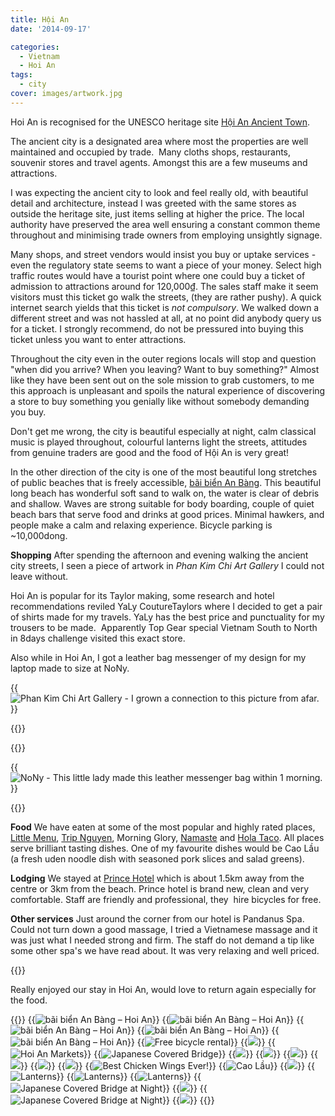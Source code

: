 ```yaml
---
title: Hội An
date: '2014-09-17'

categories:
  - Vietnam
  - Hoi An
tags:
  - city
cover: images/artwork.jpg
---
```


Hoi An is recognised for the UNESCO heritage site [Hội An Ancient Town](https://whc.unesco.org/en/list/948).

The ancient city is a designated area where most the properties are well maintained and occupied by trade.  Many cloths shops, restaurants, souvenir stores and travel agents. Amongst this are a few museums and attractions.

I was expecting the ancient city to look and feel really old, with beautiful detail and architecture, instead I was greeted with the same stores as outside the heritage site, just items selling at higher the price. The local authority have preserved the area well ensuring a constant common theme throughout and minimising trade owners from employing unsightly signage.

Many shops, and street vendors would insist you buy or uptake services - even the regulatory state seems to want a piece of your money. Select high traffic routes would have a tourist point where one could buy a ticket of admission to attractions around for 120,000₫. The sales staff make it seem visitors must this ticket go walk the streets, (they are rather pushy). A quick internet search yields that this ticket is _not compulsory_. We walked down a different street and was not hassled at all, at no point did anybody query us for a ticket. I strongly recommend, do not be pressured into buying this ticket unless you want to enter attractions.

Throughout the city even in the outer regions locals will stop and question "when did you arrive? When you leaving? Want to buy something?" Almost like they have been sent out on the sole mission to grab customers, to me this approach is unpleasant and spoils the natural experience of discovering a store to buy something you genially like without somebody demanding you buy.

Don't get me wrong, the city is beautiful especially at night, calm classical music is played throughout, colourful lanterns light the streets, attitudes from genuine traders are good and the food of Hội An is very great!

In the other direction of the city is one of the most beautiful long stretches of public beaches that is freely accessible, [bãi biển An Bàng](https://plus.google.com/106283217194441041461/about). This beautiful long beach has wonderful soft sand to walk on, the water is clear of debris and shallow. Waves are strong suitable for body boarding, couple of quiet beach bars that serve food and drinks at good prices. Minimal hawkers, and people make a calm and relaxing experience. Bicycle parking is ~10,000dong.

**Shopping** After spending the afternoon and evening walking the ancient city streets, I seen a piece of artwork in _Phan Kim Chi Art Gallery_ I could not leave without.

Hoi An is popular for its Taylor making, some research and hotel recommendations reviled YaLy CoutureTaylors where I decided to get a pair of shirts made for my travels. YaLy has the best price and punctuality for my trousers to be made.  Apparently Top Gear special Vietnam South to North in 8days challenge visited this exact store.

Also while in Hoi An, I got a leather bag messenger of my design for my laptop made to size at NoNy.

{{<img src="images/IMG_20140916_202350-708x1024.jpg" title="Phan Kim Chi Art Gallery - I grown a connection to this picture from afar.">}}

{{<place ChIJLdhb6X4OQjERawAxOTAdqRw>}}

{{<place ChIJo85O5ugNQjERuuBb1zbzo0s>}}

{{<img src="images/IMG_20140919_193800-583x1024.jpg" title="NoNy - This little lady made this leather messenger bag within 1 morning.">}}

{{<place ChIJVcB4bH8OQjERMR0XMf5yWiI>}}

**Food** We have eaten at some of the most popular and highly rated places, [Little Menu](/posts/2014-09-the-little-menu-resturant/ "The Little Menu Resturant"), [Trip Nguyen](/posts/2014-09-trip-nguyen-restaurant-cafe/ "Trip Nguyen Restaurant Cafe"), Morning Glory, [Namaste](/posts/2014-09-namaste-omars-indian-restaurant/ "Namaste – Omar’s Indian Restaurant") and [Hola Taco](/posts/2014-09-hola-taco/ "Hola Taco"). All places serve brilliant tasting dishes. One of my favourite dishes would be Cao Lầu (a fresh uden noodle dish with seasoned pork slices and salad greens).

**Lodging** We stayed at [Prince Hotel](/posts/2014-09-prince-hotel/ "Prince Hotel") which is about 1.5km away from the centre or 3km from the beach. Prince hotel is brand new, clean and very comfortable. Staff are friendly and professional, they  hire bicycles for free.

**Other services** Just around the corner from our hotel is Pandanus Spa. Could not turn down a good massage, I tried a Vietnamese massage and it was just what I needed strong and firm. The staff do not demand a tip like some other spa's we have read about. It was very relaxing and well priced.

{{<place ChIJCWVAWnYOQjERxxJM_o_j_R0>}}

Really enjoyed our stay in Hoi An, would love to return again especially for the food. 

{{<gallery>}}
  {{<img src="images/DSC01189.jpg" title="bãi biển An Bàng &#8211; Hoi An">}}
  {{<img src="images/IMG_5043.jpg" title="bãi biển An Bàng &#8211; Hoi An">}}
  {{<img src="images/DSC01215.jpg" title="bãi biển An Bàng &#8211; Hoi An">}}
  {{<img src="images/DSC01208.jpg" title="bãi biển An Bàng &#8211; Hoi An">}}
  {{<img src="images/PANO_20140918_141840.jpg" title="bãi biển An Bàng &#8211; Hoi An">}}
  {{<img src="images/DSC01188.jpg" title="Free bicycle rental">}}
  {{<img src="images/DSC01151.jpg">}}
  {{<img src="images/DSC01128.jpg" title="Hoi An Markets">}}
  {{<img src="images/DSC01122.jpg" title="Japanese Covered Bridge">}}
  {{<img src="images/DSC01118.jpg">}}
  {{<img src="images/DSC01116.jpg">}}
  {{<img src="images/DSC01110.jpg">}}
  {{<img src="images/DSC01104.jpg">}}
  {{<img src="images/IMG_4941.jpg">}}
  {{<img src="images/IMG_20140916_164229.jpg">}}
  {{<img src="images/Picture.jpeg" title="Best Chicken Wings Ever!">}}
  {{<img src="images/IMG_20140916_141904.jpg" title="Cao Lầu">}}
  {{<img src="images/IMG_20140917_180338.jpg">}}
  {{<img src="images/DSC01173.jpg" title="Lanterns">}}
  {{<img src="images/DSC011621.jpg" title="Lanterns">}}
  {{<img src="images/DSC01160.jpg" title="Lanterns">}}
  {{<img src="images/IMG_5001.jpg" title="Japanese Covered Bridge at Night">}}
  {{<img src="images/IMG_5006.jpg">}}
  {{<img src="images/IMG_5003.jpg" title="Japanese Covered Bridge at Night">}}
  {{<img src="images/IMG_4991.jpg">}}
{{</gallery>}}
